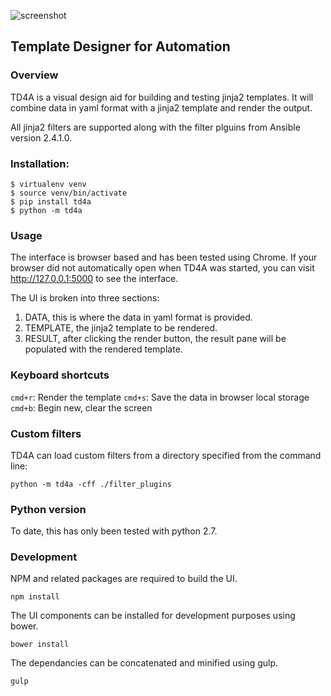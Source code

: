 ![screenshot](screenshot.png)
## Template Designer for Automation

### Overview

TD4A is a visual design aid for building and testing jinja2 templates.  It will combine data in yaml format with a jinja2 template and render the output.

All jinja2 filters are supported along with the filter plguins from Ansible version 2.4.1.0.

### Installation:

```
$ virtualenv venv
$ source venv/bin/activate
$ pip install td4a
$ python -m td4a
```

### Usage

The interface is browser based and has been tested using Chrome. If your browser did not automatically open when TD4A was started, you can visit http://127.0.0.1:5000 to see the interface.

The UI is broken into three sections:

1) DATA, this is where the data in yaml format is provided.
2) TEMPLATE, the jinja2 template to be rendered.
3) RESULT, after clicking the render button, the result pane will be populated with the rendered template.

### Keyboard shortcuts

`cmd+r`: Render the template
`cmd+s`: Save the data in browser local storage
`cmd+b`: Begin new, clear the screen

### Custom filters

TD4A can load custom filters from a directory specified from the command line:

```
python -m td4a -cff ./filter_plugins
```

### Python version

To date, this has only been tested with python 2.7.

### Development

NPM and related packages are required to build the UI.

```
npm install
```

The UI components can be installed for development purposes using bower.

```
bower install
```

The dependancies can be concatenated and minified using gulp.

```
gulp
```
